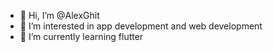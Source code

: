 - 👋 Hi, I’m @AlexGhit
- 👀 I’m interested in app development and web development
- 🌱 I’m currently learning flutter
